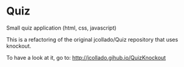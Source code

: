 Quiz
====

Small quiz application (html, css, javascript)

This is a refactoring of the original jcollado/Quiz repository that uses
knockout.

To have a look at it, go to:
http://jcollado.gihub.io/QuizKnockout
